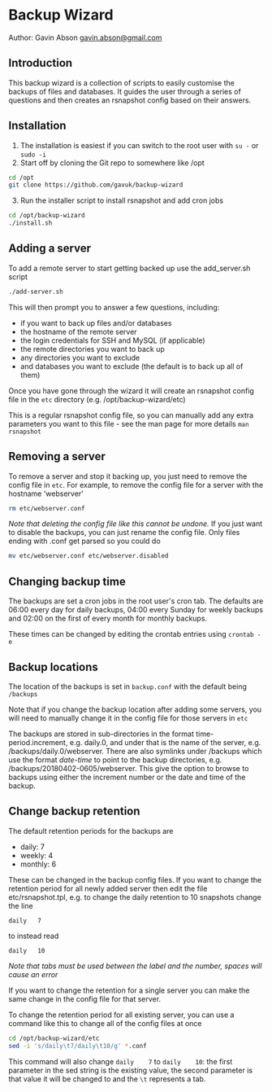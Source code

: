 # Backup Wizard
Author: Gavin Abson <gavin.abson@gmail.com>

## Introduction
This backup wizard is a collection of scripts to easily customise the backups of files and databases. It guides the user through a series of questions and then creates an rsnapshot config based on their answers.

## Installation
1. The installation is easiest if you can switch to the root user with `su -` or `sudo -i`
2. Start off by cloning the Git repo to somewhere like /opt

```bash
cd /opt
git clone https://github.com/gavuk/backup-wizard
```

3. Run the installer script to install rsnapshot and add cron jobs
```bash
cd /opt/backup-wizard
./install.sh
```

## Adding a server
To add a remote server to start getting backed up use the add_server.sh script

```bash
./add-server.sh
```

This will then prompt you to answer a few questions, including:
* if you want to back up files and/or databases
* the hostname of the remote server
* the login credentials for SSH and MySQL (if applicable)
* the remote directories you want to back up
* any directories you want to exclude
* and databases you want to exclude (the default is to back up all of them)

Once you have gone through the wizard it will create an rsnapshot config file in the `etc` directory (e.g. /opt/backup-wizard/etc)

This is a regular rsnapshot config file, so you can manually add any extra parameters you want to this file - see the man page for more details `man rsnapshot`


## Removing a server
To remove a server and stop it backing up, you just need to remove the config file in `etc`. For example, to remove the config file for a server with the hostname 'webserver'

```bash
rm etc/webserver.conf
```

*Note that deleting the config file like this cannot be undone.* If you just want to disable the backups, you can just rename the config file. Only files ending with .conf get parsed so you could do

```bash
mv etc/webserver.conf etc/webserver.disabled
```


## Changing backup time
The backups are set a cron jobs in the root user's cron tab. The defaults are 06:00 every day for daily backups, 04:00 every Sunday for weekly backups and 02:00 on the first of every month for monthly backups. 

These times can be changed by editing the crontab entries using `crontab -e`


## Backup locations
The location of the backups is set in `backup.conf` with the default being `/backups`

Note that if you change the backup location after adding some servers, you will need to manually change it in the config file for those servers in `etc`

The backups are stored in sub-directories in the format time-period.increment, e.g. daily.0, and under that is the name of the server, e.g. /backups/daily.0/webserver. There are also symlinks under /backups which use the format _date-time_ to point to the backup directories, e.g. /backups/20180402-0605/webserver. This give the option to browse to backups using either the increment number or the date and time of the backup.


## Change backup retention
The default retention periods for the backups are
* daily: 7
* weekly: 4
* monthly: 6

These can be changed in the backup config files. If you want to change the retention period for all newly added server then edit the file etc/rsnapshot.tpl, e.g. to change the daily retention to 10 snapshots change the line

```
daily	7
```

to instead read

```
daily	10
```

*Note that tabs must be used between the label and the number, spaces will cause an error*

If you want to change the retention for a single server you can make the same change in the config file for that server.

To change the retention period for all existing server, you can use a command like this to change all of the config files at once

```bash
cd /opt/backup-wizard/etc
sed -i 's/daily\t7/daily\t10/g' *.conf
```

This command will also change `daily	7` to `daily	10`: the first parameter in the sed string is the existing value, the second parameter is that value it will be changed to and the `\t` represents a tab.
